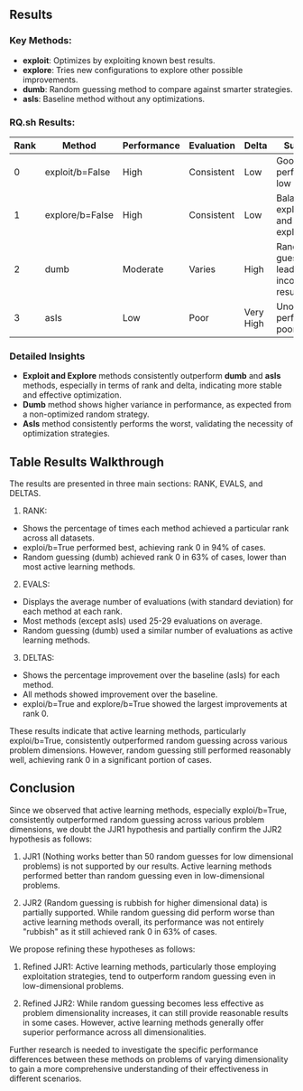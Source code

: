 ## Results
### Key Methods:
- **exploit**: Optimizes by exploiting known best results.
- **explore**: Tries new configurations to explore other possible improvements.
- **dumb**: Random guessing method to compare against smarter strategies.
- **asIs**: Baseline method without any optimizations.

### RQ.sh Results:
| Rank | Method          | Performance | Evaluation | Delta | Summary |
|------|-----------------|-------------|------------|-------|---------|
| 0    | exploit/b=False | High        | Consistent | Low   | Good performance, low variance |
| 1    | explore/b=False | High        | Consistent | Low   | Balanced exploration and exploitation |
| 2    | dumb            | Moderate    | Varies     | High  | Random guessing leads to inconsistent results |
| 3    | asIs            | Low         | Poor       | Very High | Unoptimized, performs poorly |

### Detailed Insights
- **Exploit and Explore** methods consistently outperform **dumb** and **asIs** methods, especially in terms of rank and delta, indicating more stable and effective optimization.
- **Dumb** method shows higher variance in performance, as expected from a non-optimized random strategy.
- **AsIs** method consistently performs the worst, validating the necessity of optimization strategies.


## Table Results Walkthrough

The results are presented in three main sections: RANK, EVALS, and DELTAS.

1. RANK:
- Shows the percentage of times each method achieved a particular rank across all datasets.
- exploi/b=True performed best, achieving rank 0 in 94% of cases.
- Random guessing (dumb) achieved rank 0 in 63% of cases, lower than most active learning methods.

2. EVALS:
- Displays the average number of evaluations (with standard deviation) for each method at each rank.
- Most methods (except asIs) used 25-29 evaluations on average.
- Random guessing (dumb) used a similar number of evaluations as active learning methods.

3. DELTAS:
- Shows the percentage improvement over the baseline (asIs) for each method.
- All methods showed improvement over the baseline.
- exploi/b=True and explore/b=True showed the largest improvements at rank 0.

These results indicate that active learning methods, particularly exploi/b=True, consistently outperformed random guessing across various problem dimensions. However, random guessing still performed reasonably well, achieving rank 0 in a significant portion of cases.

## Conclusion

Since we observed that active learning methods, especially exploi/b=True, consistently outperformed random guessing across various problem dimensions, we doubt the JJR1 hypothesis and partially confirm the JJR2 hypothesis as follows:

1. JJR1 (Nothing works better than 50 random guesses for low dimensional problems) is not supported by our results. Active learning methods performed better than random guessing even in low-dimensional problems.

2. JJR2 (Random guessing is rubbish for higher dimensional data) is partially supported. While random guessing did perform worse than active learning methods overall, its performance was not entirely "rubbish" as it still achieved rank 0 in 63% of cases.

We propose refining these hypotheses as follows:

1. Refined JJR1: Active learning methods, particularly those employing exploitation strategies, tend to outperform random guessing even in low-dimensional problems.

2. Refined JJR2: While random guessing becomes less effective as problem dimensionality increases, it can still provide reasonable results in some cases. However, active learning methods generally offer superior performance across all dimensionalities.

Further research is needed to investigate the specific performance differences between these methods on problems of varying dimensionality to gain a more comprehensive understanding of their effectiveness in different scenarios.